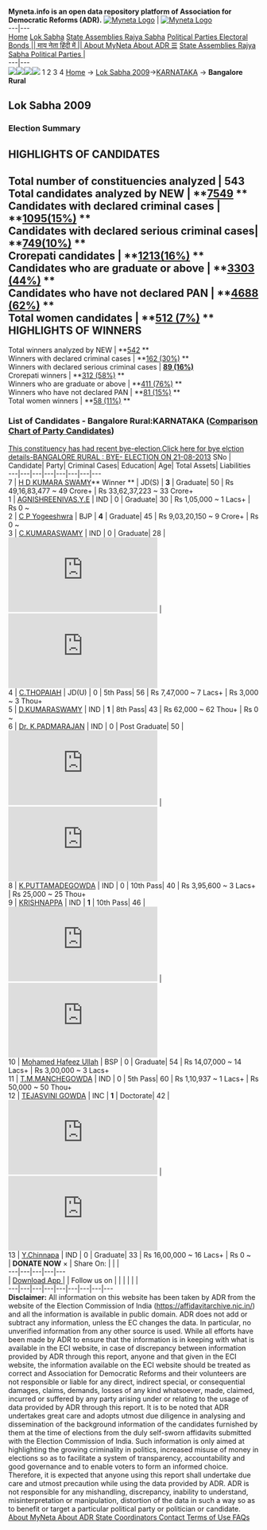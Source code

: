 **Myneta.info is an open data repository platform of Association for Democratic Reforms (ADR).**
[![Myneta Logo](https://www.myneta.info/lib/img/myneta-logo.png)](https://www.myneta.info/) | [![Myneta Logo](https://www.myneta.info/lib/img/adr-logo.png)](https://adrindia.org)  
---|---  
[Home](https://www.myneta.info/) [Lok Sabha](https://www.myneta.info/#ls "Lok Sabha") [ State Assemblies ](https://www.myneta.info/#sa "State Assemblies") [Rajya Sabha](https://www.myneta.info/#rs "Rajya Sabha") [Political Parties ](https://www.myneta.info/party "Political Parties") [ Electoral Bonds ](https://www.myneta.info/electoral_bonds "Electoral Bonds") [ || माय नेता हिंदी में || ](https://translate.google.co.in/translate?prev=hp&hl=en&js=y&u=www.myneta.info&sl=en&tl=hi&history_state0=) [ About MyNeta ](https://adrindia.org/content/about-myneta) [ About ADR ](https://adrindia.org/about-adr/who-we-are) [☰](javascript:void\(0\))
[ State Assemblies ](https://www.myneta.info/#sa "State Assemblies") [ Rajya Sabha ](https://www.myneta.info/#rs "Rajya Sabha") [ Political Parties ](https://www.myneta.info/party "Political Parties")
|   
---|---  
![](https://www.myneta.info/lib/img/banner/banner-1.png)![](https://www.myneta.info/lib/img/banner/banner-2.png)![](https://www.myneta.info/lib/img/banner/banner-3.png)![](https://www.myneta.info/lib/img/banner/banner-4.png)
1  2  3  4 
[Home](https://www.myneta.info/) → [Lok Sabha 2009](https://www.myneta.info/ls2009/)→[KARNATAKA](https://www.myneta.info/ls2009/index.php?action=show_constituencies&state_id=10) → **Bangalore Rural**
### 
## Lok Sabha 2009
###  Election Summary 
HIGHLIGHTS OF CANDIDATES  
---  
Total number of constituencies analyzed |  543   
Total candidates analyzed by NEW | **[7549](https://www.myneta.info/ls2009/index.php?action=summary&subAction=candidates_analyzed&sort=candidate#summary) **  
Candidates with declared criminal cases | **[1095(15%)](https://www.myneta.info/ls2009/index.php?action=summary&subAction=crime&sort=candidate#summary) **  
Candidates with declared serious criminal cases| **[749(10%)](https://www.myneta.info/ls2009/index.php?action=summary&subAction=serious_crime&sort=candidate#summary) **  
Crorepati candidates | **[1213(16%)](https://www.myneta.info/ls2009/index.php?action=summary&subAction=crorepati&sort=candidate#summary) **  
Candidates who are graduate or above | **[3303 (44%)](https://www.myneta.info/ls2009/index.php?action=summary&subAction=education&sort=candidate#summary) **  
Candidates who have not declared PAN | **[4688 (62%)](https://www.myneta.info/ls2009/index.php?action=summary&subAction=without_pan&sort=candidate#summary) **  
Total women candidates | **[512 (7%)](https://www.myneta.info/ls2009/index.php?action=summary&subAction=women_candidate&sort=candidate#summary) **  
HIGHLIGHTS OF WINNERS  
---  
Total winners analyzed by NEW | **[542](https://www.myneta.info/ls2009/index.php?action=summary&subAction=winner_analyzed&sort=candidate#summary) **  
Winners with declared criminal cases | **[162 (30%)](https://www.myneta.info/ls2009/index.php?action=summary&subAction=winner_crime&sort=candidate#summary) **  
Winners with declared serious criminal cases | **[89 (16%)](https://www.myneta.info/ls2009/index.php?action=summary&subAction=winner_serious_crime&sort=candidate#summary)**  
Crorepati winners | **[312 (58%)](https://www.myneta.info/ls2009/index.php?action=summary&subAction=winner_crorepati&sort=candidate#summary) **  
Winners who are graduate or above | **[411 (76%)](https://www.myneta.info/ls2009/index.php?action=summary&subAction=winner_education&sort=candidate#summary) **  
Winners who have not declared PAN | **[81 (15%)](https://www.myneta.info/ls2009/index.php?action=summary&subAction=winner_without_pan&sort=candidate#summary) **  
Total women winners | **[58 (11%)](https://www.myneta.info/ls2009/index.php?action=summary&subAction=winner_women&sort=candidate#summary) **  
### List of Candidates - Bangalore Rural:KARNATAKA ([Comparison Chart of Party Candidates](https://www.myneta.info/ls2009/comparisonchart.php?constituency_id=136))
[This constituency has had recent bye-election,Click here for bye elction details-BANGALORE RURAL : BYE- ELECTION ON 21-08-2013](https://www.myneta.info/lsbye2012/index.php?action=show_candidates&constituency_id=9)
SNo | Candidate| Party| Criminal Cases| Education| Age| Total Assets| Liabilities  
---|---|---|---|---|---|---|---  
7  | [H D KUMARA SWAMY](https://www.myneta.info/ls2009/candidate.php?candidate_id=2047)** Winner ** | JD(S) | **3** | Graduate| 50 | Rs 49,16,83,477 ~ 49 Crore+ | Rs 33,62,37,223 ~ 33 Crore+  
1  | [AGNISHREENIVAS.Y.E](https://www.myneta.info/ls2009/candidate.php?candidate_id=1605) | IND | 0 | Graduate| 30 | Rs 1,05,000 ~ 1 Lacs+ | Rs 0 ~   
2  | [C P Yogeeshwra](https://www.myneta.info/ls2009/candidate.php?candidate_id=626) | BJP | **4** | Graduate| 45 | Rs 9,03,20,150 ~ 9 Crore+ | Rs 0 ~   
3  | [C.KUMARASWAMY](https://www.myneta.info/ls2009/candidate.php?candidate_id=1610) | IND | 0 | Graduate| 28 | ![](https://myneta.info/image_v2.php?myneta_folder=ls2009&candidate_id=1610&col=ta) | ![](https://myneta.info/image_v2.php?myneta_folder=ls2009&candidate_id=1610&col=lia)  
4  | [C.THOPAIAH](https://www.myneta.info/ls2009/candidate.php?candidate_id=1608) | JD(U) | 0 | 5th Pass| 56 | Rs 7,47,000 ~ 7 Lacs+ | Rs 3,000 ~ 3 Thou+  
5  | [D.KUMARASWAMY](https://www.myneta.info/ls2009/candidate.php?candidate_id=1609) | IND | **1** | 8th Pass| 43 | Rs 62,000 ~ 62 Thou+ | Rs 0 ~   
6  | [Dr. K.PADMARAJAN](https://www.myneta.info/ls2009/candidate.php?candidate_id=1611) | IND | 0 | Post Graduate| 50 | ![](https://myneta.info/image_v2.php?myneta_folder=ls2009&candidate_id=1611&col=ta) | ![](https://myneta.info/image_v2.php?myneta_folder=ls2009&candidate_id=1611&col=lia)  
8  | [K.PUTTAMADEGOWDA](https://www.myneta.info/ls2009/candidate.php?candidate_id=6423) | IND | 0 | 10th Pass| 40 | Rs 3,95,600 ~ 3 Lacs+ | Rs 25,000 ~ 25 Thou+  
9  | [KRISHNAPPA](https://www.myneta.info/ls2009/candidate.php?candidate_id=1161) | IND | **1** | 10th Pass| 46 | ![](https://myneta.info/image_v2.php?myneta_folder=ls2009&candidate_id=1161&col=ta) | ![](https://myneta.info/image_v2.php?myneta_folder=ls2009&candidate_id=1161&col=lia)  
10  | [Mohamed Hafeez Ullah](https://www.myneta.info/ls2009/candidate.php?candidate_id=793) | BSP | 0 | Graduate| 54 | Rs 14,07,000 ~ 14 Lacs+ | Rs 3,00,000 ~ 3 Lacs+  
11  | [T.M.MANCHEGOWDA](https://www.myneta.info/ls2009/candidate.php?candidate_id=6422) | IND | 0 | 5th Pass| 60 | Rs 1,10,937 ~ 1 Lacs+ | Rs 50,000 ~ 50 Thou+  
12  | [TEJASVINI GOWDA](https://www.myneta.info/ls2009/candidate.php?candidate_id=1160) | INC | **1** | Doctorate| 42 | ![](https://myneta.info/image_v2.php?myneta_folder=ls2009&candidate_id=1160&col=ta) | ![](https://myneta.info/image_v2.php?myneta_folder=ls2009&candidate_id=1160&col=lia)  
13  | [Y.Chinnapa](https://www.myneta.info/ls2009/candidate.php?candidate_id=1620) | IND | 0 | Graduate| 33 | Rs 16,00,000 ~ 16 Lacs+ | Rs 0 ~   
|  **DONATE NOW** × |  Share On:  | [](https://api.whatsapp.com/send?text=https%3A%2F%2Fmyneta.info%2Fpunjab2022%2Findex.php%3Faction%3Dshow_constituencies%26state_id%3D19) | [](https://www.facebook.com/sharer/sharer.php?u=https%3A%2F%2Fmyneta.info%2Fpunjab2022%2Findex.php%3Faction%3Dshow_constituencies%26state_id%3D19) | [](https://twitter.com/share?url=https%3A%2F%2Fmyneta.info%2Fpunjab2022%2Findex.php%3Faction%3Dshow_constituencies%26state_id%3D19)  
---|---|---|---|---  
| [ Download App ](https://play.google.com/store/apps/details?id=com.webrosoft.myneta1&pcampaignid=pcampaignidMKT-Other-global-all-co-prtnr-py-PartBadge-Mar2515-1) | [](https://play.google.com/store/apps/details?id=com.webrosoft.myneta1&pcampaignid=pcampaignidMKT-Other-global-all-co-prtnr-py-PartBadge-Mar2515-1) |  Follow us on  | [](https://www.facebook.com/adrindia.org/) | [](https://twitter.com/adrspeaks) | [](https://groups.google.com/g/national-election-watch?hl=en&pli=1) | [](https://www.instagram.com/adrspeaks/) | [](https://www.youtube.com/user/adrspeaks) | [](https://sharechat.com/profile/adrspeaks)  
---|---|---|---|---|---|---|---|---  
**Disclaimer:** All information on this website has been taken by ADR from the website of the Election Commission of India (https://affidavitarchive.nic.in/) and all the information is available in public domain. ADR does not add or subtract any information, unless the EC changes the data. In particular, no unverified information from any other source is used. While all efforts have been made by ADR to ensure that the information is in keeping with what is available in the ECI website, in case of discrepancy between information provided by ADR through this report, anyone and that given in the ECI website, the information available on the ECI website should be treated as correct and Association for Democratic Reforms and their volunteers are not responsible or liable for any direct, indirect special, or consequential damages, claims, demands, losses of any kind whatsoever, made, claimed, incurred or suffered by any party arising under or relating to the usage of data provided by ADR through this report. It is to be noted that ADR undertakes great care and adopts utmost due diligence in analysing and dissemination of the background information of the candidates furnished by them at the time of elections from the duly self-sworn affidavits submitted with the Election Commission of India. Such information is only aimed at highlighting the growing criminality in politics, increased misuse of money in elections so as to facilitate a system of transparency, accountability and good governance and to enable voters to form an informed choice. Therefore, it is expected that anyone using this report shall undertake due care and utmost precaution while using the data provided by ADR. ADR is not responsible for any mishandling, discrepancy, inability to understand, misinterpretation or manipulation, distortion of the data in such a way so as to benefit or target a particular political party or politician or candidate. 
[ About MyNeta ](https://adrindia.org/content/about-myneta) [ About ADR ](https://adrindia.org/about-adr/who-we-are) [ State Coordinators ](https://adrindia.org/about-adr/state-coordinators) [ Contact ](https://adrindia.org/contact-us) [ Terms of Use ](https://adrindia.org/content/adr-terms-use) [ FAQs ](https://adrindia.org/content/faqs)
